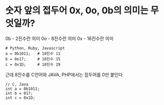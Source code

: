 # 숫자 앞의 접두어 0x, 0o, 0b의 의미는 무엇일까?


0b - 2진수란 의미
0o - 8진수란 의미
0x - 16진수란 의미

```
# Python, Ruby, Javascript
a = 0b1011;   # 10진수 11
b = 0o17;     # 10진수 15
c = 0x1D;     # 10진수 29
```

근데 8진수를 C언어와 JAVA, PHP에서는 접두어를 0만 붙인다

```
// C, Java
int a = 0b1011;
int b = 017;
int c = 0x1D;
```


